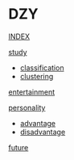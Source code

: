 # DZY

[INDEX](index.md)

[study]()

  * [classification](study/classification/classification.md)
  * [clustering](study/clustering/clustering.md)

[entertainment](entertainment/entertainment.md)

[personality]()

* [advantage](personality/advantage.md)
* [disadvantage](personality/disadvantage.md)

[future](future/future.md)




<script src="https://polyfill.io/v3/polyfill.min.js?features=es6"></script>
<script id="MathJax-script" async src="https://cdn.jsdelivr.net/npm/mathjax@3/es5/tex-mml-chtml.js"></script>
